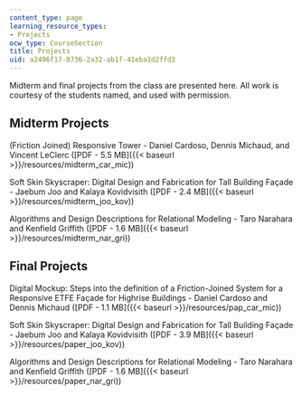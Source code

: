 ```yaml
---
content_type: page
learning_resource_types:
- Projects
ocw_type: CourseSection
title: Projects
uid: a2496f17-8736-2a32-ab1f-41eba1d2ffd3
---
```


Midterm and final projects from the class are presented here. All work is courtesy of the students named, and used with permission.

Midterm Projects
----------------

(Friction Joined) Responsive Tower - Daniel Cardoso, Dennis Michaud, and Vincent LeClerc ([PDF - 5.5 MB]({{< baseurl >}}/resources/midterm_car_mic))

Soft Skin Skyscraper: Digital Design and Fabrication for Tall Building Façade - Jaebum Joo and Kalaya Kovidvisith ([PDF - 2.4 MB]({{< baseurl >}}/resources/midterm_joo_kov))

Algorithms and Design Descriptions for Relational Modeling - Taro Narahara and Kenfield Griffith ([PDF - 1.6 MB]({{< baseurl >}}/resources/midterm_nar_gri))

Final Projects
--------------

Digital Mockup: Steps into the definition of a Friction-Joined System for a Responsive ETFE Façade for Highrise Buildings - Daniel Cardoso and Dennis Michaud ([PDF - 1.1 MB]({{< baseurl >}}/resources/pap_car_mic))

Soft Skin Skyscraper: Digital Design and Fabrication for Tall Building Façade - Jaebum Joo and Kalaya Kovidvisith ([PDF - 3.9 MB]({{< baseurl >}}/resources/paper_joo_kov))

Algorithms and Design Descriptions for Relational Modeling - Taro Narahara and Kenfield Griffith ([PDF - 1.6 MB]({{< baseurl >}}/resources/paper_nar_gri))